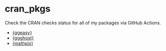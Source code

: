 
# cran_pkgs

<!-- badges: start -->
<!-- badges: end -->

Check the CRAN checks status for all of my packages via GitHub Actions.

- [{ggeasy}](https://cran.r-project.org/package=ggeasy)
- [{ggghost}](https://cran.r-project.org/package=ggghost)
- [{mathpix}](https://cran.r-project.org/package=mathpix)

